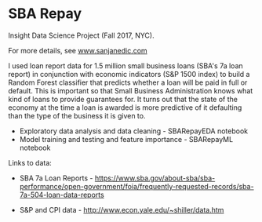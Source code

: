 # SBA Repay
Insight Data Science Project (Fall 2017, NYC). 

For more details, see www.sanjanedic.com

I used loan report data for 1.5 million small business loans (SBA's 7a loan report) in conjunction with economic indicators (S&P 1500 index) to build a Random Forest classifier that predicts whether a loan will be paid in full or default. This is important so that Small Business Administration knows what kind of loans to provide guarantees for. It turns out that the state of the economy at the time a loan is awarded is more predictive of it defaulting than the type of the business it is given to. 


* Exploratory data analysis and data cleaning - SBARepayEDA notebook
* Model training and testing and feature importance - SBARepayML notebook

Links to data:

* SBA 7a Loan Reports - 
https://www.sba.gov/about-sba/sba-performance/open-government/foia/frequently-requested-records/sba-7a-504-loan-data-reports

* S&P and CPI data - 
http://www.econ.yale.edu/~shiller/data.htm

